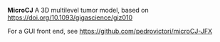 **MicroCJ**
A 3D multilevel tumor model, based on https://doi.org/10.1093/gigascience/giz010

For a GUI front end, see https://github.com/pedrovictori/microCJ-JFX
